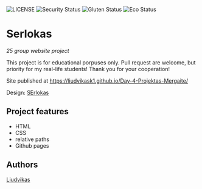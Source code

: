 ![LICENSE](https://img.shields.io/badge/license-MIT-blue.svg?style=flat-square)
![Security Status](https://img.shields.io/security-headers?label=Security&url=https%3A%2F%2Fgithub.com&style=flat-square)
![Gluten Status](https://img.shields.io/badge/Gluten-Free-green.svg)
![Eco Status](https://img.shields.io/badge/ECO-Friendly-green.svg)

# Serlokas

_25 group website project_

This project is for educational porpuses only. Pull request are welcome, but priority for my real-life students! Thank you for your cooperation!

Site published at https://liudvikask1.github.io/Day-4-Projektas-Mergaite/

Design: [SErlokas](https://cdn.discordapp.com/attachments/648536139677958156/648860692459290634/unknown.png)

## Project features

- HTML
- CSS
- relative paths
- Github pages

## Authors

[Liudvikas](https://github.com/Liudvikask1)
